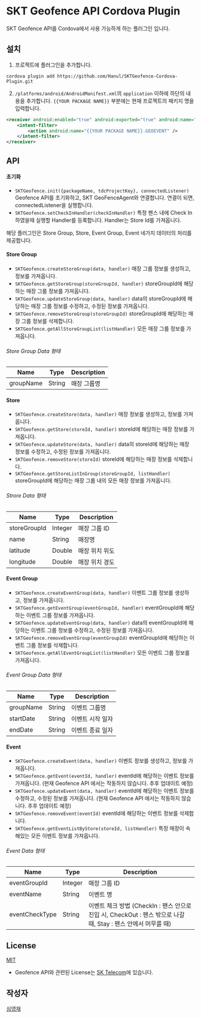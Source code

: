 # SKT Geofence API Cordova Plugin
SKT Geofence API를 Cordova에서 사용 가능하게 하는 플러그인 입니다.

## 설치
1. 프로젝트에 플러그인을 추가합니다.
```
cordova plugin add https://github.com/Hanul/SKTGeofence-Cordova-Plugin.git
```
2. `/platforms/android/AndroidManifest.xml`의 `application` 이하에 하단의 내용을 추가합니다. `{{YOUR PACKAGE NAME}}` 부분에는 현재 프로젝트의 패키지 명을 입력합니다.
```XML
<receiver android:enabled="true" android:exported="true" android:name="com.btncafe.cordova.SKTGeofence.SKTGeofenceServiceReceiver">
	<intent-filter>
    	<action android:name="{{YOUR PACKAGE NAME}}.GEOEVENT" />
    </intent-filter>
</receiver>
```

## API
#### 초기화
* `SKTGeofence.init({packageName, tdcProjectKey}, connectedListener)` Geofence API를 초기화하고, SKT GeoFenceAgent와 연결합니다. 연결이 되면, connectedListener을 실행합니다.
* `SKTGeofence.setCheckInHandler(checkInHandler)` 특정 펜스 내에 Check In 하였을때 실행할 Handler를 등록합니다. Handler는 Store Id를 가져옵니다.

해당 플러그인은 Store Group, Store, Event Group, Event 네가지 데이터의 처리를 제공합니다.
#### Store Group
* `SKTGeofence.createStoreGroup(data, handler)` 매장 그룹 정보를 생성하고, 정보를 가져옵니다.
* `SKTGeofence.getStoreGroup(storeGroupId, handler)` storeGroupId에 해당하는 매장 그룹 정보를 가져옵니다.
* `SKTGeofence.updateStoreGroup(data, handler)` data의 storeGroupId에 해당하는 매장 그룹 정보를 수정하고, 수정된 정보를 가져옵니다.
* `SKTGeofence.removeStoreGroup(storeGroupId)` storeGroupId에 해당하는 매장 그룹 정보를 삭제합니다.
* `SKTGeofence.getAllStoreGroupList(listHandler)` 모든 매장 그룹 정보를 가져옵니다.

###### Store Group Data 형태
| Name      | Type   | Description |
|-----------|--------|-------------|
| groupName | String | 매장 그룹명   |

#### Store
* `SKTGeofence.createStore(data, handler)` 매장 정보를 생성하고, 정보를 가져옵니다.
* `SKTGeofence.getStore(storeId, handler)` storeId에 해당하는 매장 정보를 가져옵니다.
* `SKTGeofence.updateStore(data, handler)` data의 storeId에 해당하는 매장 정보를 수정하고, 수정된 정보를 가져옵니다.
* `SKTGeofence.removeStore(storeId)` storeId에 해당하는 매장 정보를 삭제합니다.
* `SKTGeofence.getStoreListInGroup(storeGroupId, listHandler)` storeGroupId에 해당하는 매장 그룹 내의 모든 매장 정보를 가져옵니다.

###### Strore Data 형태
| Name         | Type    | Description  |
|--------------|---------|--------------|
| storeGroupId | Integer | 매장 그룹 ID  |
| name         | String  | 매장명        |
| latitude     | Double  | 매장 위치 위도 |
| longitude    | Double  | 매장 위치 경도 |

#### Event Group
* `SKTGeofence.createEventGroup(data, handler)` 이벤트 그룹 정보를 생성하고, 정보를 가져옵니다.
* `SKTGeofence.getEventGroup(eventGroupId, handler)` eventGroupId에 해당하는 이벤트 그룹 정보를 가져옵니다.
* `SKTGeofence.updateEventGroup(data, handler)` data의 eventGroupId에 해당하는 이벤트 그룹 정보를 수정하고, 수정된 정보를 가져옵니다.
* `SKTGeofence.removeEventGroup(eventGroupId)` eventGroupId에 해당하는 이벤트 그룹 정보를 삭제합니다.
* `SKTGeofence.getAllEventGroupList(listHandler)` 모든 이벤트 그룹 정보를 가져옵니다.

###### Event Group Data 형태
| Name      | Type   | Description |
|-----------|--------|-------------|
| groupName | String | 이벤트 그룹명   |
| startDate | String | 이벤트 시작 일자   |
| endDate   | String | 이벤트 종료 일자 |

#### Event
* `SKTGeofence.createEvent(data, handler)` 이벤트 정보를 생성하고, 정보를 가져옵니다.
* `SKTGeofence.getEvent(eventId, handler)` eventId에 해당하는 이벤트 정보를 가져옵니다. (현재 Geofence API 에서는 작동하지 않습니다. 추후 업데이트 예정)
* `SKTGeofence.updateEvent(data, handler)` eventId에 해당하는 이벤트 정보를 수정하고, 수정된 정보를 가져옵니다. (현재 Geofence API 에서는 작동하지 않습니다. 추후 업데이트 예정)
* `SKTGeofence.removeEvent(eventId)` eventId에 해당하는 이벤트 정보를 삭제합니다.
* `SKTGeofence.getEventListByStore(storeId, listHandler)` 특정 매장이 속해있는 모든 이벤트 정보를 가져옵니다.

###### Event Data 형태
| Name           | Type    | Description  |
|----------------|---------|--------------|
| eventGroupId   | Integer | 매장 그룹 ID  |
| eventName      | String  | 이벤트 명        |
| eventCheckType | String  | 이벤트 체크 방법 (CheckIn : 팬스 안으로 진입 시, CheckOut : 팬스 밖으로 나갈 때, Stay : 팬스 안에서 머무를 때) |

## License
[MIT](LICENSE)
* Geofence API와 관련된 License는 [SK Telecom](http://www.sktelecom.com)에 있습니다.

## 작성자
[심영재](https://github.com/Hanul)
